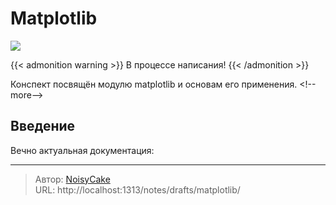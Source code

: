 # Matplotlib


![](images/feature.png)

{{&lt; admonition warning &gt;}}
В процессе написания!
{{&lt; /admonition &gt;}}

Конспект посвящён модулю matplotlib и основам его применения.
&lt;!--more--&gt;

## Введение

Вечно актуальная документация: 

---

> Автор: [NoisyCake](https://t.me/noisycake)  
> URL: http://localhost:1313/notes/drafts/matplotlib/  

